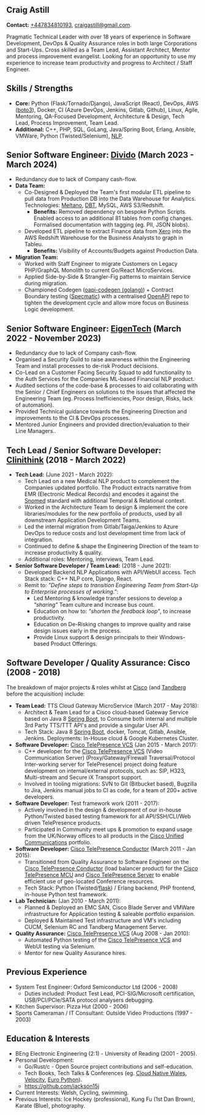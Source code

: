 Craig Astill
------------

**Contact:** [+447834810193], [craigastill@gmail.com].

Pragmatic Technical Leader with over 18 years of experience in
Software Development, DevOps & Quality Assurance roles in both large
Corporations and Start-Ups. Cross skilled as a Team Lead, Assistant
Architect, Mentor and process improvement evangelist. Looking for an
opportunity to use my experience to increase team productivity and
progress to Architect / Staff Engineer.

Skills / Strengths
------------------

* **Core:** Python (Flask/Tornado/Django), JavaScript (React), DevOps, AWS
  ([boto3]), Docker, CI (Azure DevOps, Jenkins, Gitlab, Github), Linux, Agile,
  Mentoring, QA-Focused Development, Architecture & Design, Tech Lead, Process
  Improvement, Team Lead.
* **Additional:** C++, PHP, SQL, GoLang, Java/Spring Boot, Erlang,
  Ansible, VMWare, Python (Twisted/Selenium), [NLP].

Senior Software Engineer: [Divido] (March 2023 - March 2024)
------------------------------------------------------------

* Redundancy due to lack of Company cash-flow.
* **Data Team:**
    * Co-Designed & Deployed the Team's first modular ETL pipeline to
      pull data from Production DB into the Data Warehouse for
      Analytics. Technologies: [Meltano], [DBT], MySQL, AWS
      S3/Redshift.
        * **Benefits:** Removed dependency on bespoke Python
          Scripts. Enabled access to an additional 81 tables from
          config changes. Formalised documentation with tagging
          (eg. PII, JSON blobs).
    * Developed ETL pipeline to extract Finance data from [Xero] into the AWS
      Redshift Warehouse for the Business Analysts to graph in Tableu.
        * **Benefits:** Visibility of Accounts/Budgets against
          Production Data.
* **Migration Team:**
    * Worked with Staff Engineer to migrate Customers on Legacy PHP/GraphQL
      Monolith to current Go/React MicroServices.
    * Applied Side-by-Side & Strangler-Fig patterns to maintain Service during
      migration.
    * Championed Codegen ([oapi-codegen (golang)]) + Contract Boundary testing
      ([Specmatic]) with a centralised [OpenAPI] repo to tighten the
      development cycle and allow more focus on Business Logic development.

Senior Software Engineer: [EigenTech] (March 2022 - November 2023)
------------------------------------------------------------------

* Redundancy due to lack of Company cash-flow.
* Organised a Security Guild to raise awareness within the Engineering Team and
  install processes to de-risk Product decisions.
* Co-Lead on a Customer Facing Security Squad to add functionality to the Auth
  Services for the Companies ML-based Financial NLP product.
* Audited sections of the code-base & processes to aid collaborating with the
  Senior / Chief Engineers on solutions to the issues that affected the
  Engineering Team (eg. Process Inefficiencies, Poor design, Risks, lack of
  automation).
* Provided Technical guidance towards the Engineering Direction and
  improvements to the CI & DevOps processes.
* Mentored Junior Engineers and provided direction/evaluation to their Line
  Managers..

Tech Lead / Senior Software Developer: [Clinithink] (2018 - March 2022)
-----------------------------------------------------------------------

* **Tech Lead:** (June 2021 - March 2022):
    * Tech Lead on a new Medical NLP product to complement the Companies
      updated portfolio. The Product extracts narrative from EMR (Electronic
      Medical Records) and encodes it against the [Snomed] standard with
      additional Temporal & Relational context.
    * Worked in the Architecture Team to design & implement the core
      libraries/modules for the new portfolio of products, used by all
      downstream Application Development Teams.
    * Led the internal migration from Gitlab/Taiga/Jenkins to Azure DevOps to
      reduce costs and lost development time from lack of integration.
    * Continued to define & shape the Engineering Direction of the team to
      increase productivity & quality.
    * Additional roles: Mentoring, interviews, Team Lead.
* **Senior Software Developer / Team Lead:** (2018 - June 2021):
    * Developed Backend NLP Applications with API/WebUI
      access. Tech Stack stack: C++ NLP core, Django, React.
    * Remit to: _"Define steps to transition Engineering Team from Start-Up to
      Enterprise processes of working."_:
        * Led Mentoring & knowledge transfer sessions to develop a _"sharing"_
          Team culture and increase bus count.
        * Education on how to: _"shorten the feedback loop"_, to increase
          productivity.
        * Education on De-Risking changes to improve quality and raise design
          issues early in the process.
        * Provide Linux support & design principals to their Windows-based
          Product Offerings.

Software Developer / Quality Assurance: Cisco (2008 - 2018)
-----------------------------------------------------------

The breakdown of major projects & roles whilst at [Cisco] (and [Tandberg]
before the acquisition) include:

* **Team Lead:** TTS Cloud Gateway MicroService (March 2017 - May 2018):
    * Architect & Team Lead for a Cisco cloud-based Gateway Service based on
      Java 8 [Spring Boot], to Consume both internal and multiple 3rd Party
      TTS/TTT API's and provide a singular User API.
    * Tech Stack: Java 8 [Spring Boot], docker, Tomcat, Gitlab, Ansible,
      Jenkins. Deployments: In-House cloud & Google Kubernetes Cluster.
* **Software Developer:** [Cisco TelePresence VCS] (Jan 2015 - March 2017):
    * C++ developer for the [Cisco TelePresence VCS] (Video Communication
      Server) (Proxy/Gateway/Firewall Traversal/Protocol Inter-working server
      for TelePresence) project doing feature development on internal/external
      protocols, such as: SIP, H323, Multi-stream and Secure iX Transport
      support.
    * Involved in tooling migrations: SVN to Git (Bitbucket based), Bugzilla to
      Jira, Jenkins manual jobs to CI as code, for a team of 200+ active
      developers.
* **Software Developer:** Test framework work (2011 - 2017):
    * Actively involved in the design & development of our in-house
      Python/Twisted based testing framework for all API/SSH/CLI/Web driven
      TelePresence products.
    * Participated in Community meet ups & promotion to expand usage from the
      UK/Norway offices to all products in the [Cisco Unified Communications]
      portfolio.
* **Software Developer:** [Cisco TelePresence Conductor]
  (March 2011 - Jan 2015):
    * Transitioned from Quality Assurance to Software Engineer on the [Cisco
      TelePresence Conductor] (load balancer product) for the [Cisco
      TelePresence MCU] and [Cisco TelePresence Server] to enable efficient use
      of geo-located Conference resources.
    * Tech Stack: Python (Twisted/[flask]) / Erlang backend, PHP frontend,
      in-house Python test framework.
* **Lab Technician:** (Jan 2010 - March 2011):
    * Planned & Deployed an EMC SAN, Cisco Blade Server and VMWare
      infrastructure for Application testing & saleable portfolio expansion.
    * Deployed & Maintained Test infrastructure and VM's including CUCM,
      Selenium RC and Tandberg Management Server.
* **Quality Assurance:** [Cisco TelePresence VCS] (Aug 2008 - Jan 2010):
    * Automated Python testing of the [Cisco TelePresence VCS] and WebUI
      testing via Selenium.
    * Mentor for new Quality Assurance hires.

Previous Experience
-------------------

* System Test Engineer: Oxford Semiconductor Ltd (2006 - 2008)
    * Duties included: Product Test Lead, PCI-SIG/Microsoft certification,
      USB/PCI/PCIe/SATA protocol analysers debugging.
* Kitchen Supervisor: Pizza Hut (2000 - 2006)
* Sports Cameraman / IT Consultant: Outside Video Productions (1997 - 2003)

Education & Interests
---------------------

* BEng Electronic Engineering (2:1) - University of Reading (2001 - 2005).
* Personal Development:
    * Go/Rust/c - Open Source project contributions and self-education.
    * Tech Books, Tech Talks & Conferences (eg. [Cloud Native Wales],
      [Velocity], [Euro Python]).
    * https://github.com/jackson15j
* Current Interests: Welsh, Cycling, swimming.
* Previous Interests: Ice Hockey (professional), Kung Fu (1st Dan Brown),
  Karate (Blue), photography.


[+447834810193]: tel:+447834810193
[craigastill@gmail.com]: mailto:craigastill@gmail.com

[Divido]: https://www.divido.com/
[Apache Airflow]: https://airflow.apache.org/
[ArgoCD]: https://argoproj.github.io/cd/
[Meltano]: https://docs.meltano.com/getting-started/meltano-at-a-glance
[DBT]: https://docs.getdbt.com/docs/introduction
[Xero]: https://www.xero.com/uk/
[oapi-codegen (golang)]: https://github.com/deepmap/oapi-codegen
[Specmatic]: https://specmatic.in/documentation.html
[OpenAPI]: https://www.openapis.org/

[EigenTech]: https://eigentech.com

[Clinithink]: https://www.clinithink.com
[Snomed]: https://www.snomed.org

[Cisco]: https://www.cisco.com
[Tandberg]: https://www.cisco.com/c/en/us/services/acquisitions/tandberg.html
[Cisco TelePresence VCS]: https://www.cisco.com/c/en/us/products/unified-communications/telepresence-video-communication-server-vcs/index.html
[Cisco TelePresence Conductor]: https://www.cisco.com/c/en/us/products/conferencing/telepresence-conductor/index.html
[Cisco TelePresence MCU]: https://www.cisco.com/c/en/us/products/conferencing/telepresence-mcu-mse-series/index.html
[Cisco TelePresence Server]: https://www.cisco.com/c/en/us/products/conferencing/telepresence-server/index.html
[Cisco Unified Communications]: https://www.cisco.com/c/en/us/products/unified-communications/index.html

[NLP]: https://en.wikipedia.org/wiki/Natural_language_processing
[boto3]: https://boto3.amazonaws.com/v1/documentation/api/latest/index.html#
[BeautifulSoup]: https://www.crummy.com/software/BeautifulSoup/
[Requests]: http://docs.python-requests.org/en/latest/
[Paramiko]: http://www.paramiko.org
[urllib]: https://docs.python.org/3/library/urllib.html
[flask]: https://github.com/pallets/flask/

[Spring Boot]: http://spring.io/projects/spring-framework
[Pat Kua]: https://www.patkua.com
[Agile Bear]: https://agilebear.com
[Cloud Native Wales]: https://www.meetup.com/cloudnativewales/
[Velocity]: https://velocity-conference.com
[Euro Python]: https://europython.eu
